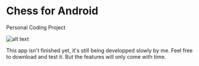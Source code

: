 # Chess for Android

Personal Coding Project

![alt text](https://github.com/SomeKoder/Chess-for-Android/blob/master/app/src/main/res/drawable/chess_screenshot.png)

This app isn't finished yet, it's still being developped slowly by me. Feel free to download and test it. But the features will only come with time. 
 
